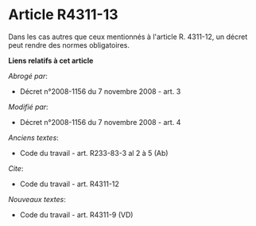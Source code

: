 # Article R4311-13

Dans les cas autres que ceux mentionnés à l'article R. 4311-12, un décret peut rendre des normes obligatoires.

**Liens relatifs à cet article**

_Abrogé par_:

  - Décret n°2008-1156 du 7 novembre 2008 - art. 3

_Modifié par_:

  - Décret n°2008-1156 du 7 novembre 2008 - art. 4

_Anciens textes_:

  - Code du travail - art. R233-83-3 al 2 à 5 (Ab)

_Cite_:

  - Code du travail - art. R4311-12

_Nouveaux textes_:

  - Code du travail - art. R4311-9 (VD)

